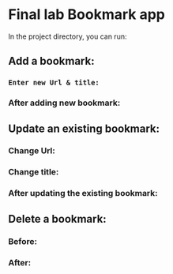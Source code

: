 

# Final lab Bookmark app

In the project directory, you can run:

## Add a bookmark:
### `Enter new Url & title:`

### After adding new bookmark:


## Update an existing bookmark:

### Change Url:

### Change title:

### After updating the existing bookmark:

## Delete a bookmark:

### Before:

### After:



